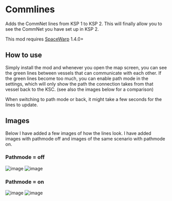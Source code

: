 # Commlines
Adds the CommNet lines from KSP 1 to KSP 2. This will finally allow you to see the CommNet you have set up in KSP 2.

This mod requires [SpaceWarp](https://spacedock.info/mod/3277/Space%20Warp%20+%20BepInEx) 1.4.0+

## How to use
Simply install the mod and whenever you open the map screen, you can see the green lines between vessels that can communicate with each other.
If the green lines become too much, you can enable path mode in the settings, which will only show the path the connection takes from that vessel back to the KSC. (see also the images below for a comparison)

When switching to path mode or back, it might take a few seconds for the lines to update.

## Images
Below I have added a few images of how the lines look. I have added images with pathmode off and images of the same scenario with pathmode on.

### Pathmode = off
![image](https://github.com/gamendegamer321/Commlines/assets/74590966/741801d9-59c8-4acf-b759-587172343d41)
![image](https://github.com/gamendegamer321/Commlines/assets/74590966/a7a83b2b-310e-435c-b918-90bd53c6249c)

### Pathmode = on
![image](https://github.com/gamendegamer321/Commlines/assets/74590966/9362865f-c45b-4c7b-9d33-74689d884d6c)
![image](https://github.com/gamendegamer321/Commlines/assets/74590966/f65d884a-c834-48ec-b446-6703504cc2df)
